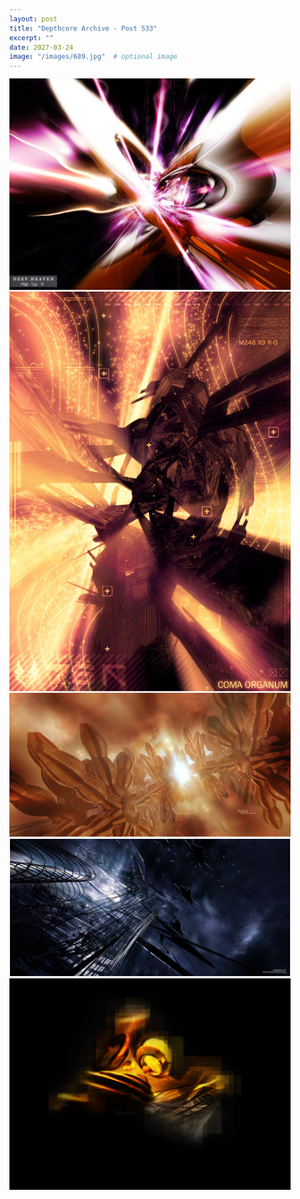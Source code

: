 ```yaml
---
layout: post
title: "Depthcore Archive - Post 533"
excerpt: ""
date: 2027-03-24
image: "/images/689.jpg"  # optional image
---
```


<img src="/images/689.jpg">
<img src="/images/690.jpg" alt="690.jpg"/>
<img src="/images/691.jpg" alt="691.jpg"/>
<img src="/images/692.jpg" alt="692.jpg"/>
<img src="/images/693.jpg" alt="693.jpg"/>
